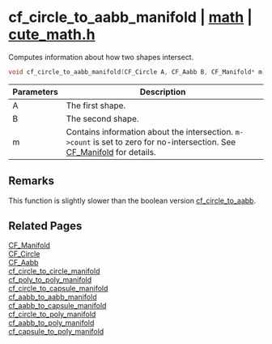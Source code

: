 # cf_circle_to_aabb_manifold | [math](https://github.com/RandyGaul/cute_framework/blob/master/docs/math/README.md) | [cute_math.h](https://github.com/RandyGaul/cute_framework/blob/master/include/cute_math.h)

Computes information about how two shapes intersect.

```cpp
void cf_circle_to_aabb_manifold(CF_Circle A, CF_Aabb B, CF_Manifold* m);
```

Parameters | Description
--- | ---
A | The first shape.
B | The second shape.
m | Contains information about the intersection. `m->count` is set to zero for no-intersection. See [CF_Manifold](https://github.com/RandyGaul/cute_framework/blob/master/docs/math/cf_manifold.md) for details.

## Remarks

This function is slightly slower than the boolean version [cf_circle_to_aabb](https://github.com/RandyGaul/cute_framework/blob/master/docs/math/cf_circle_to_aabb.md).

## Related Pages

[CF_Manifold](https://github.com/RandyGaul/cute_framework/blob/master/docs/math/cf_manifold.md)  
[CF_Circle](https://github.com/RandyGaul/cute_framework/blob/master/docs/math/cf_circle.md)  
[CF_Aabb](https://github.com/RandyGaul/cute_framework/blob/master/docs/math/cf_aabb.md)  
[cf_circle_to_circle_manifold](https://github.com/RandyGaul/cute_framework/blob/master/docs/math/cf_circle_to_circle_manifold.md)  
[cf_poly_to_poly_manifold](https://github.com/RandyGaul/cute_framework/blob/master/docs/math/cf_poly_to_poly_manifold.md)  
[cf_circle_to_capsule_manifold](https://github.com/RandyGaul/cute_framework/blob/master/docs/math/cf_circle_to_capsule_manifold.md)  
[cf_aabb_to_aabb_manifold](https://github.com/RandyGaul/cute_framework/blob/master/docs/math/cf_aabb_to_aabb_manifold.md)  
[cf_aabb_to_capsule_manifold](https://github.com/RandyGaul/cute_framework/blob/master/docs/math/cf_aabb_to_capsule_manifold.md)  
[cf_circle_to_poly_manifold](https://github.com/RandyGaul/cute_framework/blob/master/docs/math/cf_circle_to_poly_manifold.md)  
[cf_aabb_to_poly_manifold](https://github.com/RandyGaul/cute_framework/blob/master/docs/math/cf_aabb_to_poly_manifold.md)  
[cf_capsule_to_poly_manifold](https://github.com/RandyGaul/cute_framework/blob/master/docs/math/cf_capsule_to_poly_manifold.md)  
